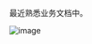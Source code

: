 最近熟悉业务文档中。

![image](https://github.com/user-attachments/assets/70bc6531-513a-48a1-9ac8-846ec794bac8)

